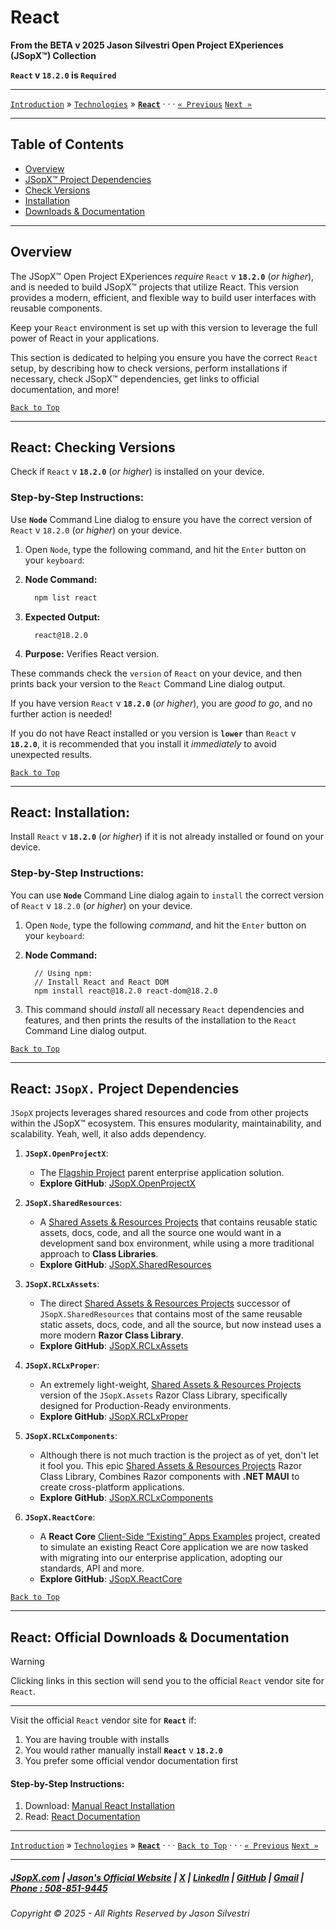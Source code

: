 ﻿# React

**From the ﻿BETA v 2025 Jason Silvestri Open Project EXperiences (JSopX™) Collection**

**`React` v `18.2.0` is `Required`**

---

[`Introduction`](../Introduction/) » [`Technologies`](./ReadMe.md) » **[`React`](./React.md)** · · · [`« Previous`](./AngularCli.md) [`Next »`](./Vue.md)

---

## Table of Contents

- [Overview](#overview)
- [JSopX™ Project Dependencies](#react-jsopx-project-dependencies)
- [Check Versions](#react-checking-versions)
- [Installation](#react-installation)
- [Downloads & Documentation](#react-official-downloads--documentation)

---

## **Overview**  

The JSopX™ Open Project EXperiences _require_ `React` v **`18.2.0`** (_or higher_), and is needed to build JSopX™ projects that utilize React. This version provides a modern, efficient, and flexible way to build user interfaces with reusable components.

Keep your `React` environment is set up with this version to leverage the full power of React in your applications.

This section is dedicated to helping you ensure you have the correct `React` setup, by describing how to check versions, perform installations if necessary, check JSopX™ dependencies, get links to official documentation, and more!



[`Back to Top`](#table-of-contents)

---

## React: Checking Versions

Check if `React` v **`18.2.0`** (_or higher_) is installed on your device.

### Step-by-Step Instructions:

Use **`Node`** Command Line dialog to ensure you have the correct version of `React` v `18.2.0` (_or higher_) on your device.
   
1. Open `Node`, type the following command, and hit the `Enter` button on your `keyboard`:
   
2. **Node Command:**
     ```bash
       npm list react
     ```
3. **Expected Output:** 
     ```
       react@18.2.0
     ```
4. **Purpose:** Verifies React version.

These commands check the `version` of `React` on your device, and then prints back your version to the `React` Command Line dialog output.
   
If you have version `React` v **`18.2.0`** (_or higher_), you are _good to go_, and no further action is needed!
   
If you do not have React installed or you version is **`lower`** than `React` v **`18.2.0`**, it is recommended that you install it _immediately_ to avoid unexpected results.


[`Back to Top`](#table-of-contents)

---


## React: Installation:

Install `React` v **`18.2.0`** (_or higher_) if it is not already installed or found on your device.

### Step-by-Step Instructions:

You can use **`Node`** Command Line dialog again to `install` the correct version of `React` v `18.2.0` (_or higher_) on your device.
   
1. Open `Node`, type the following _command_, and hit the `Enter` button on your `keyboard`:

2. **Node Command:**
     ```node
       // Using npm:
       // Install React and React DOM
       npm install react@18.2.0 react-dom@18.2.0
     ```
    
3. This command should _install_ all necessary `React` dependencies and features, and then prints the results of the installation to the `React` Command Line dialog output.

[`Back to Top`](#table-of-contents)

---

## **React: `JSopX.` Project Dependencies**

`JSopX` projects leverages shared resources and code from other projects within the JSopX™ ecosystem. This ensures modularity, maintainability, and scalability. Yeah, well, it also adds dependency.

1. **`JSopX.OpenProjectX`**:
   - The [Flagship Project](../Introduction/JSopxProjectsFamilies.md#1-flagship-projects) parent enterprise application solution.
   - **Explore GitHub**: [JSopX.OpenProjectX](../OpenProjects/jsopx.OpenProjectX)

2. **`JSopX.SharedResources`**:
   - A [Shared Assets & Resources Projects](../Introduction/JSopxProjectsFamilies.md#2-shared-assets--resources-projects) that contains reusable static assets, docs, code, and all the source one would want in a development sand box environment, while using a more traditional approach to **Class Libraries**.
   - **Explore GitHub**: [JSopX.SharedResources](../OpenProjects/jsopx.SharedResources)
 
3. **`JSopX.RCLxAssets`**:
   - The direct [Shared Assets & Resources Projects](../Introduction/JSopxProjectsFamilies.md#2-shared-assets--resources-projects) successor of `JSopX.SharedResources` that contains most of the same reusable static assets, docs, code, and all the source, but now instead uses a more modern **Razor Class Library**. 
   - **Explore GitHub**: [JSopX.RCLxAssets](../OpenProjects/jsopx.RCLxAssets)

4. **`JSopX.RCLxProper`**:
   - An extremely light-weight, [Shared Assets & Resources Projects](../Introduction/JSopxProjectsFamilies.md#2-shared-assets--resources-projects) version of the `JSopX.Assets` Razor Class Library, specifically designed for Production-Ready environments.
   - **Explore GitHub**: [JSopX.RCLxProper](../OpenProjects/jsopx.RCLxProper)

5. **`JSopX.RCLxComponents`**:
   - Although there is not much traction is the project as of yet, don't let it fool you. This epic [Shared Assets & Resources Projects](../Introduction/JSopxProjectsFamilies.md#2-shared-assets--resources-projects) Razor Class Library, Combines Razor components with **.NET MAUI** to create cross-platform applications.
   - **Explore GitHub**: [JSopX.RCLxComponents](../OpenProjects/jsopx.RCLxComponents)

6. **`JSopX.ReactCore`**:
    - A **React Core** [Client-Side “Existing” Apps Examples](../Introduction/JSopxProjectsFamilies.md#5-client-side-existing-apps-examples) project, created to simulate an existing React Core application we are now tasked with migrating into our enterprise application, adopting our standards, API and more.
    - **Explore GitHub**: [JSopX.ReactCore](../OpenProjects/jsopx.ReactCore)

[`Back to Top`](#table-of-contents)

---

## React: Official Downloads & Documentation

> [!WARNING]
> Clicking links in this section will send you to the official `React` vendor site for `React`.
> 

---

Visit the official `React` vendor site for **`React`** if:

1. You are having trouble with installs
2. You would rather manually install **`React`** v **`18.2.0`**
3. You prefer some official vendor documentation first
   
#### Step-by-Step Instructions:
   
1. Download: [Manual React Installation](https://reactjs.org/)
2. Read: [React Documentation](https://reactjs.org/docs/getting-started.html)

---

[`Introduction`](../Introduction/) » [`Technologies`](./ReadMe.md) » **[`React`](./React.md)** · · · [`Back to Top`](#table-of-contents) · · · [`« Previous`](./AngularCli.md) [`Next »`](./Vue.md)

---

##### [JSopX.com](https://www.jsopx.com/) | [Jason's Official Website](https://www.jsilvestri.com/) | [X](https://www.x.com/JasonSilvestri) | [LinkedIn](http://www.linkedin.com/in/JasonSilvestri) | [GitHub](https://github.com/JasonSilvestri) | [Gmail](mailto:therealjasonsilvestri@gmail.com) | [Phone : 508-851-9445](phoneto:508-851-9445)

###### Copyright © 2025 - All Rights Reserved by Jason Silvestri